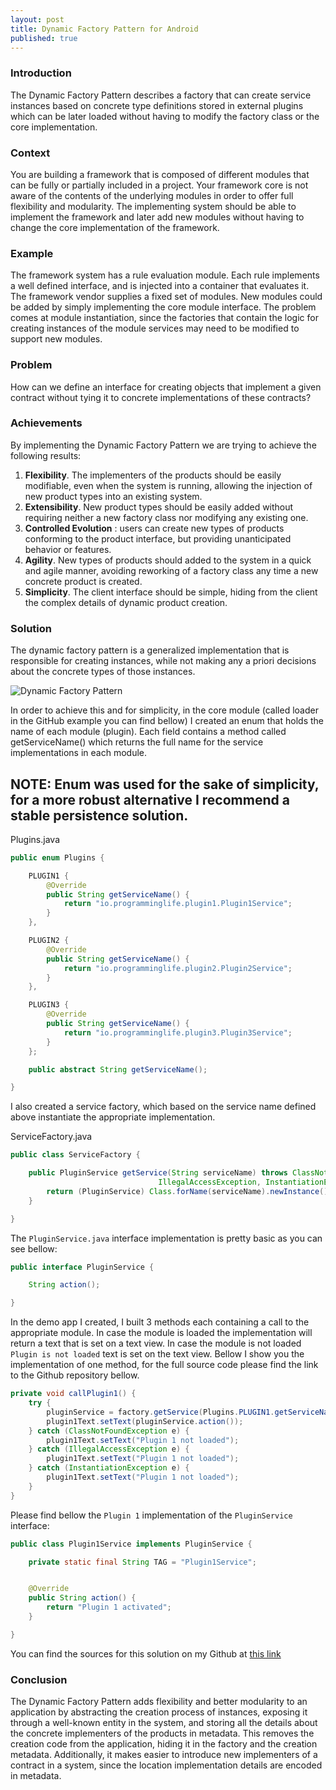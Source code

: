 ```yaml
---
layout: post
title: Dynamic Factory Pattern for Android
published: true
---
```



### Introduction

The Dynamic Factory Pattern describes a factory that can create service instances based on concrete type definitions stored in external plugins which can be later loaded without having to modify the factory class or the core implementation.

### Context

You are building a framework that is composed of different modules that can be fully or partially included in a project. Your framework core is not aware of the contents of the underlying modules in order to offer full flexibility and modularity. The implementing system should be able to implement the framework and later add new modules without having to change the core implementation of the framework.

### Example

The framework system has a rule evaluation module. Each rule implements a well defined interface, and is injected into a container that evaluates it.
The framework vendor supplies a fixed set of modules. New modules could be added by simply implementing the core module interface. The problem comes at module instantiation, since the factories that contain the logic for creating instances of the module services may need to be modified to support new modules.

### Problem

How can we define an interface for creating objects that implement a given contract without tying it to concrete implementations of these contracts?

### Achievements

By implementing the Dynamic Factory Pattern we are trying to achieve the following results:

  1. <b>Flexibility</b>. The implementers of the products should be easily modifiable, even when the system is running, allowing the injection of new product types into an existing system.
  2. <b>Extensibility</b>. New product types should be easily added without requiring neither a new factory class nor modifying any existing one.
  3. <b>Controlled Evolution</b> : users can create new types of products conforming to the product interface, but providing unanticipated behavior or features.
  4. <b>Agility</b>. New types of products should added to the system in a quick and agile manner, avoiding reworking of a factory class any time a new concrete product is created.
  5. <b>Simplicity</b>. The client interface should be simple, hiding from the client the complex details of dynamic product creation.
  
### Solution

The dynamic factory pattern is a generalized implementation that is responsible for creating instances, while not making any a priori decisions about the concrete types of those instances.

![Dynamic Factory Pattern](/public/images/Dynamic_Factory_Pattern.png)

In order to achieve this and for simplicity, in the core module (called loader in the GitHub example you can find bellow) I created an enum that holds the name of each module (plugin). Each field contains a method called getServiceName() which returns the full name for the service implementations in each module.

NOTE: Enum was used for the sake of simplicity, for a more robust alternative I recommend a stable persistence solution.
----

Plugins.java

```java
public enum Plugins {

    PLUGIN1 {
        @Override
        public String getServiceName() {
            return "io.programminglife.plugin1.Plugin1Service";
        }
    },

    PLUGIN2 {
        @Override
        public String getServiceName() {
            return "io.programminglife.plugin2.Plugin2Service";
        }
    },

    PLUGIN3 {
        @Override
        public String getServiceName() {
            return "io.programminglife.plugin3.Plugin3Service";
        }
    };

    public abstract String getServiceName();

}
```

I also created a service factory, which based on the service name defined above instantiate the appropriate implementation.

ServiceFactory.java

```java
public class ServiceFactory {

    public PluginService getService(String serviceName) throws ClassNotFoundException, 
                                 IllegalAccessException, InstantiationException {
        return (PluginService) Class.forName(serviceName).newInstance();
    }

}
```

The ```PluginService.java``` interface implementation is pretty basic as you can see bellow:

```java
public interface PluginService {

    String action();

}
```

In the demo app I created, I built 3 methods each containing a call to the appropriate module. In case the module is loaded the implementation will return a text that is set on a text view. In case the module is not loaded ```Plugin is not loaded``` text is set on the text view. Bellow I show you the implementation of one method, for the full source code please find the link to the Github repository bellow.

```java
private void callPlugin1() {
    try {
        pluginService = factory.getService(Plugins.PLUGIN1.getServiceName());
        plugin1Text.setText(pluginService.action());
    } catch (ClassNotFoundException e) {
        plugin1Text.setText("Plugin 1 not loaded");
    } catch (IllegalAccessException e) {
        plugin1Text.setText("Plugin 1 not loaded");
    } catch (InstantiationException e) {
        plugin1Text.setText("Plugin 1 not loaded");
    }
}
```

Please find bellow the ```Plugin 1``` implementation of the ```PluginService``` interface:

```java
public class Plugin1Service implements PluginService {

    private static final String TAG = "Plugin1Service";


    @Override
    public String action() {
        return "Plugin 1 activated";
    }

}
```

You can find the sources for this solution on my Github at <a href="https://github.com/andreivisan/DynamicModuleLoading" target="_blank">this link</a>

### Conclusion

The Dynamic Factory Pattern adds flexibility and better modularity to an application by abstracting the creation process of instances, exposing it through a well-known entity in the system, and storing all the details about the concrete implementers of the products in metadata. This removes the creation code from the application, hiding it in the factory and the creation metadata.
Additionally, it makes easier to introduce new implementers of a contract in a system, since the location implementation details are encoded in metadata.




